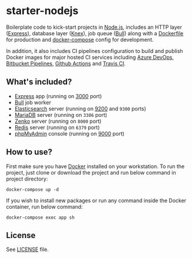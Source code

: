 # starter-nodejs

Boilerplate code to kick-start projects in [Node.js](https://nodejs.org/), includes an HTTP layer ([Express](https://expressjs.com/)), database layer ([Knex](https://knexjs.org/)), job queue ([Bull](https://optimalbits.github.io/bull/)) along with a [Dockerfile](https://docs.docker.com/engine/reference/builder/) for production and [docker-compose](https://docs.docker.com/compose/) config for development.

In addition, it also includes CI pipelines configuration to build and publish Docker images for major hosted CI services including [Azure DevOps](https://azure.microsoft.com/en-in/services/devops/), [Bitbucket Pipelines](https://bitbucket.org/product/features/pipelines), [Github Actions](https://github.com/features/actions) and [Travis CI](https://www.travis-ci.com/).

## What's included?

- [Express](https://expressjs.com/) app (running on [3000](http://localhost:3000/) port)
- [Bull](https://optimalbits.github.io/bull/) job worker
- [Elasticsearch](https://www.elastic.co/elastic-stack/) server (running on [9200](http://localhost:9200/) and `9300` ports)
- [MariaDB](https://mariadb.org/) server (running on `3306` port)
- [Zenko](https://www.zenko.io/cloudserver/) server (running on `8000` port)
- [Redis](https://redis.io/) server (running on `6379` port)
- [phpMyAdmin](https://www.phpmyadmin.net/) console (running on [9000](http://localhost:9000/) port)

## How to use?

First make sure you have [Docker](https://www.docker.com/) installed on your workstation.
To run the project, just clone or download the project and run below command in project directory:

```shell
docker-compose up -d
```

If you wish to install new packages or run any command inside the Docker container, run below command:

```shell
docker-compose exec app sh
```

## License

See [LICENSE](LICENSE) file.
